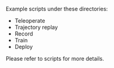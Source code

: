Example scripts under these directories:

- Teleoperate
- Trajectory replay
- Record
- Train
- Deploy

Please refer to scripts for more details.